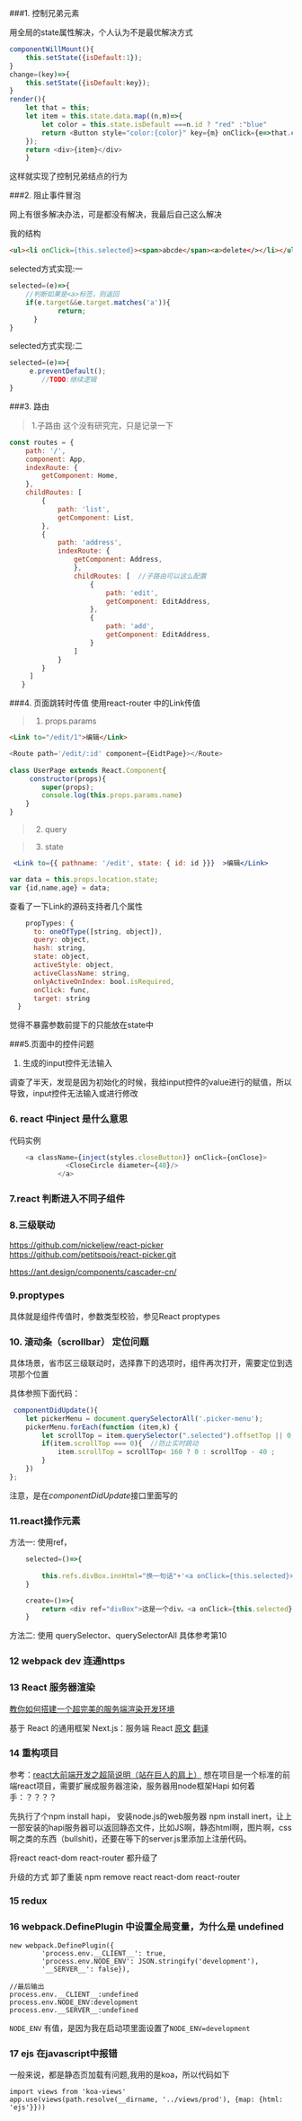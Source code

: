 ###1. 控制兄弟元素
	
用全局的state属性解决，个人认为不是最优解决方式

```javascript 
componentWillMount(){
	this.setState({isDefault:1});
}	
change=(key)=>{
	this.setState({isDefault:key});
}	
render(){
	let that = this;
	let item = this.state.data.map((n,m)=>{
		let color = this.state.isDefault ===n.id ? "red" :"blue"
		return <Button style="color:{color}" key={m} onClick={e=>that.change(n.id)}>{n.name}</Button>
	});
	return <div>{item}</div>
	}

```

这样就实现了控制兄弟结点的行为
	

###2. 阻止事件冒泡
	
网上有很多解决办法，可是都没有解决，我最后自己这么解决

我的结构

``` html
<ul><li onClick={this.selected}><span>abcde</span><a>delete</></li></ul>
```

selected方式实现:一

```javascript 
selected=(e)=>{
	//判断如果是<a>标签，则返回
	if(e.target&&e.target.matches('a')){
            return;
      }
}
```
selected方式实现:二
```javascript 
selected=(e)=>{
	 e.preventDefault();
        //TODO:继续逻辑
}
```

###3. 路由  
	
>1.子路由  这个没有研究完，只是记录一下

```javascript 
const routes = {
    path: '/',
    component: App,
    indexRoute: {
        getComponent: Home,
    },
    childRoutes: [
        {
            path: 'list',
            getComponent: List,
        },
        {
            path: 'address',
	        indexRoute: {
                getComponent: Address,
	            },
	            childRoutes: [  //子路由可以这么配置
	                {
	                    path: 'edit',
	                    getComponent: EditAddress,
	                },
	                {
	                    path: 'add',
	                    getComponent: EditAddress,
	                }
	            ]
            }
        }
     ]
   }
```


###4. 页面跳转时传值 
使用react-router 中的Link传值
>1. props.params

```html
<Link to="/edit/1">编辑</Link>
```

```javascript
<Route path='/edit/:id' component={EidtPage}></Route>
  
class UserPage extends React.Component{
     constructor(props){
        super(props);
        console.log(this.props.params.name)
    }
}

```

>2. query

>3. state


```jsx
 <Link to={{ pathname: '/edit', state: { id: id }}}  >编辑</Link>
```
```javascript
var data = this.props.location.state;
var {id,name,age} = data;
```

查看了一下Link的源码支持者几个属性
```javascript
    propTypes: {
      to: oneOfType([string, object]),
      query: object,
      hash: string,
      state: object,
      activeStyle: object,
      activeClassName: string,
      onlyActiveOnIndex: bool.isRequired,
      onClick: func,
      target: string
  }
```
觉得不暴露参数前提下的只能放在state中


###5.页面中的控件问题
1. 生成的input控件无法输入

调查了半天，发现是因为初始化的时候，我给input控件的value进行的赋值，所以导致，input控件无法输入或进行修改





### 6. react 中inject 是什么意思
代码实例

```javascript
	<a className={inject(styles.closeButton)} onClick={onClose}>
              <CloseCircle diameter={40}/>
            </a>
```


### 7.react 判断进入不同子组件



### 8.三级联动

https://github.com/nickeljew/react-picker
https://github.com/petitspois/react-picker.git

https://ant.design/components/cascader-cn/



### 9.proptypes 
	
具体就是组件传值时，参数类型校验，参见React proptypes


### 10. 滚动条（scrollbar） 定位问题
具体场景，省市区三级联动时，选择靠下的选项时，组件再次打开，需要定位到选项那个位置	

具体参照下面代码：


```javascript
 componentDidUpdate(){
	let pickerMenu = document.querySelectorAll('.picker-menu');
	pickerMenu.forEach(function (item,k) {
		let scrollTop = item.querySelector(".selected").offsetTop || 0;
		if(item.scrollTop === 0){  //防止实时跳动
			item.scrollTop = scrollTop< 160 ? 0 : scrollTop - 40 ;
		}
	})
};

```

注意，是在*componentDidUpdate*接口里面写的


### 11.react操作元素

方法一: 使用ref，

```javascript
	selected=()=>{
	
		this.refs.divBox.innHtml="换一句话"+'<a onClick={this.selected}>换一下</a>'
	}

	create=()=>{
		return <div ref="divBox">这是一个div。<a onClick={this.selected}>换一下</a></div>
	}

```
方法二: 使用 querySelector、querySelectorAll 具体参考第10 




### 12 webpack dev 连通https





### 13 React 服务器渲染

[教你如何搭建一个超完美的服务端渲染开发环境](https://www.jianshu.com/p/0ecd727107bb)

基于 React 的通用框架 Next.js：服务端 React
	[原文](https://scotch.io/tutorials/react-universal-with-next-js-server-side-react)
	[翻译](http://www.zcfy.cc/article/react-universal-with-next-js-server-side-react-2158.html)
	
	
	
### 14 重构项目

参考：[react大前端开发之超简说明（站在巨人的肩上）](https://www.cnblogs.com/lihan829/p/5947512.html)
想在项目是一个标准的前端react项目，需要扩展成服务器渲染，服务器用node框架Hapi
如何着手：？？？？

先执行了个npm install hapi， 安装node.js的web服务器	
npm install inert，让上一部安装的hapi服务器可以返回静态文件，比如JS啊，静态html啊，图片啊，css啊之类的东西（bullshit)，还要在等下的server.js里添加上注册代码。
 

将react react-dom react-router 都升级了

升级的方式 卸了重装 npm remove react react-dom react-router


### 15 redux



### 16 webpack.DefinePlugin 中设置全局变量，为什么是 undefined

```
new webpack.DefinePlugin({
		'process.env.__CLIENT__': true,
		'process.env.NODE_ENV': JSON.stringify('development'),
		'__SERVER__': false}),  

//最后输出
process.env.__CLIENT__:undefined
process.env.NODE_ENV:development
process.env.__SERVER__:undefined

```
<code>NODE_ENV</code> 有值，是因为我在启动项里面设置了<code>NODE_ENV=development</code> 
 
 
 
### 17 ejs 在javascript中报错 
一般来说，都是静态页加载有问题,我用的是koa，所以代码如下
```
import views from 'koa-views'
app.use(views(path.resolve(__dirname, '../views/prod'), {map: {html: 'ejs'}}))
```

